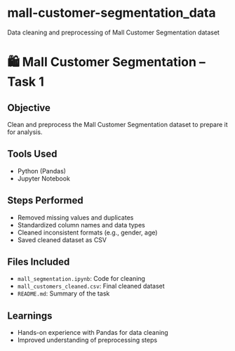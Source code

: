 # mall-customer-segmentation_data
Data cleaning and preprocessing of Mall Customer Segmentation dataset

# 🛍️ Mall Customer Segmentation – Task 1

##  Objective
Clean and preprocess the Mall Customer Segmentation dataset to prepare it for analysis.

##  Tools Used
- Python (Pandas)
- Jupyter Notebook

##  Steps Performed
- Removed missing values and duplicates
- Standardized column names and data types
- Cleaned inconsistent formats (e.g., gender, age)
- Saved cleaned dataset as CSV

##  Files Included
- `mall_segmentation.ipynb`: Code for cleaning
- `mall_customers_cleaned.csv`: Final cleaned dataset
- `README.md`: Summary of the task

##  Learnings
- Hands-on experience with Pandas for data cleaning
- Improved understanding of preprocessing steps

